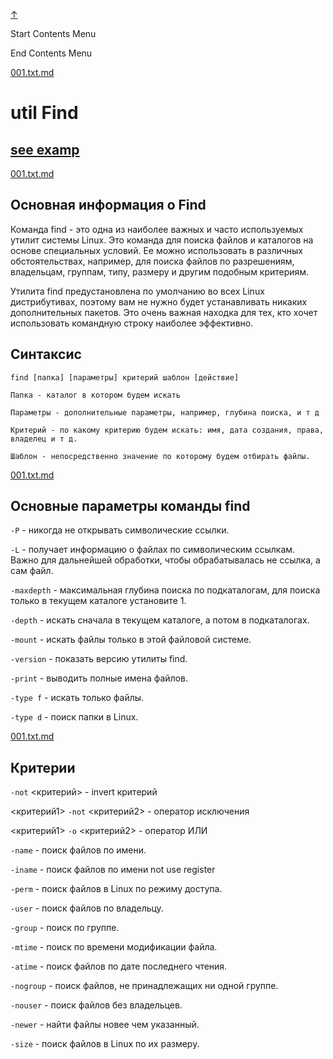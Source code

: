 
<!-- [[__TOC_]] -->

<a name=top></a>
<a class=top-link hide href=#top>↑</a>

Start Contents Menu

<!-- TOC tocDepth:1..6 chapterDepth:1..6 -->

<!-- /TOC -->

End Contents Menu

<!--
CMND: ufl_stl0 9 /home/st/REPOBARE/_repo/NBash/.arb/util.ax/find.ram/.grot/opus.d/one.d/cntx.ins.d /home/st/REPOBARE/_repo/NBash/.arb/util.ax/find.ram/.grot/opus.d/one.d/cntx.res.md 2

PPWD: /home/st/REPOBARE/_repo/NBash/.arb/util.ax/find.ram/.grot/opus.d/one.d

FLOW: /home/st/REPOBARE/_repo/sta/.d/.st_rc_d.data.d/ufl_stl0/.flow.d/009_dr2m

DATE: 1731583914_14112024183154

DATX: 1731583914
-->


[001.txt.md](/REPOBARE/_repo/NBash/.arb/util.ax/find.ram/.grot/opus.d/one.d/cntx.ins.d/001.txt.md)



# util Find

## [see examp](/REPOBARE/_repo/NBash/.arb/util/find.ram/.grot/opus.d/one.d/.ins_dr/001.rcm.d/res.md)



[001.txt.md](/REPOBARE/_repo/NBash/.arb/util.ax/find.ram/.grot/opus.d/one.d/cntx.ins.d/002.d/001.txt.md)



## Основная информация о Find

Команда find - это одна из наиболее важных и часто используемых утилит системы Linux. Это команда для поиска файлов и каталогов на основе специальных условий. Ее можно использовать в различных обстоятельствах, например, для поиска файлов по разрешениям, владельцам, группам, типу, размеру и другим подобным критериям.

Утилита find предустановлена по умолчанию во всех Linux дистрибутивах, поэтому вам не нужно будет устанавливать никаких дополнительных пакетов. Это очень важная находка для тех, кто хочет использовать командную строку наиболее эффективно.

## Синтаксис

    find [папка] [параметры] критерий шаблон [действие]

    Папка - каталог в котором будем искать
    
    Параметры - дополнительные параметры, например, глубина поиска, и т д
    
    Критерий - по какому критерию будем искать: имя, дата создания, права, владелец и т д.
    
    Шаблон - непосредственно значение по которому будем отбирать файлы.


[001.txt.md](/REPOBARE/_repo/NBash/.arb/util.ax/find.ram/.grot/opus.d/one.d/cntx.ins.d/003.d/001.txt.md)



## Основные параметры команды find

`-P` - никогда не открывать символические ссылки.

`-L` - получает информацию о файлах по символическим ссылкам. Важно для дальнейшей обработки, чтобы обрабатывалась не ссылка, а сам файл.

`-maxdepth` - максимальная глубина поиска по подкаталогам, для поиска только в текущем каталоге установите 1.

`-depth` - искать сначала в текущем каталоге, а потом в подкаталогах.

`-mount` - искать файлы только в этой файловой системе.

`-version` - показать версию утилиты find.

`-print` - выводить полные имена файлов.

`-type f` - искать только файлы.

`-type d` - поиск папки в Linux.


[001.txt.md](/REPOBARE/_repo/NBash/.arb/util.ax/find.ram/.grot/opus.d/one.d/cntx.ins.d/004.d/001.txt.md)



## Критерии

`-not` <критерий> - invert критерий

<критерий1> `-not` <критерий2> - оператор исключения

<критерий1> `-o` <критерий2> - оператор ИЛИ

`-name` - поиск файлов по имени.

`-iname` - поиск файлов по имени not use register

`-perm` - поиск файлов в Linux по режиму доступа.

`-user` - поиск файлов по владельцу.

`-group` - поиск по группе.

`-mtime` - поиск по времени модификации файла.

`-atime` - поиск файлов по дате последнего чтения.

`-nogroup` - поиск файлов, не принадлежащих ни одной группе.

`-nouser` - поиск файлов без владельцев.

`-newer` - найти файлы новее чем указанный.

`-size` - поиск файлов в Linux по их размеру.




